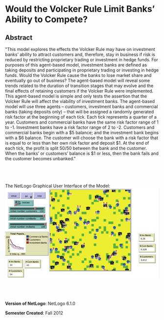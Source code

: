 # Would the Volcker Rule Limit Banks’ Ability to Compete?

## Abstract 

"This model explores the effects the Volcker Rule may have on investment banks’ ability to attract customers and, therefore, stay in business if risk is reduced by restricting proprietary trading or investment in hedge funds.  For purposes of this agent-based model, investment banks are defined as taking deposits and participating in proprietary trading or investing in hedge funds.  Would the Volcker Rule cause the banks to lose market share and eventually go out of business?  The agent-based model will reveal some trends related to the duration of transition stages that may evolve and the final effects of retaining customers if the Volcker Rule were implemented.
This agent-based model is simple and only tests the assertion that the Volcker Rule will affect the viability of investment banks.  The agent-based model will use three agents – customers, investment banks and commercial banks (taking deposits only) – that will be assigned a randomly generated risk factor at the beginning of each tick.  Each tick represents a quarter of a year.  Customers and commercial banks have the same risk factor range of 1 to -1.  Investment banks have a risk factor range of 2 to -2.  Customers and commercial banks begin with a $5 balance; and the investment bank begins with a $6 balance. The customer will choose the bank with a risk factor that is equal to or less than her own risk factor and deposit $1.  At the end of each tick, the profit is split 50/50 between the bank and the customer.  When the banks’ or customers’ balance is $1 or less, then the bank fails and the customer becomes unbanked."

## &nbsp;
The NetLogo Graphical User Interface of the Model: 
![The NetLogo Graphical User Interface](GUI.png)

## &nbsp;

**Version of NetLogo**: NetLogo 6.1.0

**Semester Created**: Fall 2012

